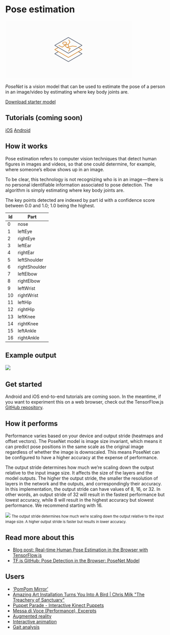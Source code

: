 # Pose estimation
<img src="../images/pose.png" class="attempt-right" />

<i>PoseNet</i> is a vision model that can be used to estimate the pose of a person in an image/video by estimating where key body joints are.

<a class="button button-primary" href="https://storage.googleapis.com/download.tensorflow.org/models/tflite/gpu/multi_person_mobilenet_v1_075_float.tflite">Download starter model</a>

## Tutorials (coming soon)
<a class="button button-primary" href="">iOS</a>
<a class="button button-primary" href="">Android</a>

## How it works
Pose estimation refers to computer vision techniques that detect human figures in images and videos, so that one could determine, for example, where someone’s elbow shows up in an image.

To be clear, this technology is not recognizing who is in an image — there is no personal identifiable information associated to pose detection. The algorithm is simply estimating where key body joints are.

The key points detected are indexed by part id with a confidence score between 0.0 and 1.0; 1.0 being the highest.

<table style="width: 30%;">
  <thead>
    <tr>
      <th>Id</th>
      <th>Part</th>
    </tr>
  </thead>
  <tbody>
    <tr>
      <td>0</td>
      <td>nose</td>
    </tr>
    <tr>
      <td>1</td>
      <td>leftEye</td>
    </tr>
    <tr>
      <td>2</td>
      <td>rightEye</td>
    </tr>
    <tr>
      <td>3</td>
      <td>leftEar</td>
    </tr>
    <tr>
      <td>4</td>
      <td>rightEar</td>
    </tr>
    <tr>
      <td>5</td>
      <td>leftShoulder</td>
    </tr>
    <tr>
      <td>6</td>
      <td>rightShoulder</td>
    </tr>
    <tr>
      <td>7</td>
      <td>leftElbow</td>
    </tr>
    <tr>
      <td>8</td>
      <td>rightElbow</td>
    </tr>
    <tr>
      <td>9</td>
      <td>leftWrist</td>
    </tr>
    <tr>
      <td>10</td>
      <td>rightWrist</td>
    </tr>
    <tr>
      <td>11</td>
      <td>leftHip</td>
    </tr>
    <tr>
      <td>12</td>
      <td>rightHip</td>
    </tr>
    <tr>
      <td>13</td>
      <td>leftKnee</td>
    </tr>
    <tr>
      <td>14</td>
      <td>rightKnee</td>
    </tr>
    <tr>
      <td>15</td>
      <td>leftAnkle</td>
    </tr>
    <tr>
      <td>16</td>
      <td>rightAnkle</td>
    </tr>
  </tbody>
</table>

## Example output
<img src="https://www.tensorflow.org/images/models/pose_estimation.gif" />

## Get started
Android and iOS end-to-end tutorials are coming soon. In the meantime, if you want to experiment this on a web browser, check out the TensorFlow.js <a href="https://github.com/tensorflow/tfjs-models/tree/master/posenet">GitHub repository</a>.


## How it performs
Performance varies based on your device and output stride (heatmaps and offset vectors). The PoseNet model is image size invariant, which means it can predict pose positions in the same scale as the original image regardless of whether the image is downscaled. This means PoseNet can be configured to have a higher accuracy at the expense of performance.

The output stride determines how much we’re scaling down the output relative to the input image size. It affects the size of the layers and the model outputs. The higher the output stride, the smaller the resolution of layers in the network and the outputs, and correspondingly their accuracy. In this implementation, the output stride can have values of 8, 16, or 32. In other words, an output stride of 32 will result in the fastest performance but lowest accuracy, while 8 will result in the highest accuracy but slowest performance. We recommend starting with 16.

<img src="../images/models/output_stride.png" >
<span style="font-size: 0.8em">The output stride determines how much we’re scaling down the output relative to the input image size. A higher output stride is faster but results in lower accuracy.</span>

## Read more about this
<ul>
  <li><a href="">Blog post: Real-time Human Pose Estimation in the Browser with TensorFlow.js</a></li>
  <li><a href="">TF.js GitHub: Pose Detection in the Browser: PoseNet Model</a></li>
</ul>

## Users
<ul>
  <li><a href="">‘PomPom Mirror’</a></li>
  <li><a href="">Amazing Art Installation Turns You Into A Bird | Chris Milk "The Treachery of Sanctuary"</a></li>
  <li><a href="">Puppet Parade - Interactive Kinect Puppets</a></li>
  <li><a href="">Messa di Voce (Performance), Excerpts</a></li>
  <li><a href="">Augmented reality</a></li>
  <li><a href="">Interactive animation</a></li>
  <li><a href="">Gait analysis</a></li>
</ul>
